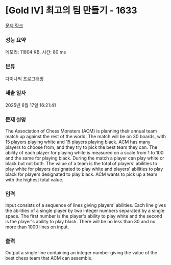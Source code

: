 # [Gold IV] 최고의 팀 만들기 - 1633 

[문제 링크](https://www.acmicpc.net/problem/1633) 

### 성능 요약

메모리: 11804 KB, 시간: 80 ms

### 분류

다이나믹 프로그래밍

### 제출 일자

2025년 6월 17일 16:21:41

### 문제 설명

<p>The Association of Chess Monsters (ACM) is planning their annual team match up against the rest of the world. The match will be on 30 boards, with 15 players playing white and 15 players playing black. ACM has many players to choose from, and they try to pick the best team they can. The ability of each player for playing white is measured on a scale from 1 to 100 and the same for playing black. During the match a player can play white or black but not both. The value of a team is the total of players' abilities to play white for players designated to play white and players' abilities to play black for players designated to play black. ACM wants to pick up a team with the highest total value.</p>

### 입력 

 <p>Input consists of a sequence of lines giving players' abilities. Each line gives the abilities of a single player by two integer numbers separated by a single space. The first number is the player's ability to play white and the second is the player's ability to play black. There will be no less than 30 and no more than 1000 lines on input.</p>

### 출력 

 <p>Output a single line containing an integer number giving the value of the best chess team that ACM can assemble.</p>

